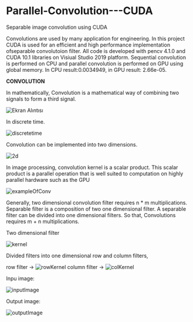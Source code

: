 # Parallel-Convolution---CUDA
 Separable image convolution using CUDA
 
 
Convolutions are used by many application for engineering. In this project CUDA is used for an efficient and high performance implementation ofseparable convolutoion filter. All code is developed with pencv 4.1.0 and CUDA 10.1 libraries on Visiual Studio 2019 platform. Sequential convolution is performed on CPU and parallel convolution is performed on GPU using global memory. In CPU result:0.0034949, in GPU result: 2.66e-05. 

**CONVOLUTION**

In mathematically, Convolution is a mathematical way of combining two signals to form a third signal.

![Ekran Alıntısı](https://user-images.githubusercontent.com/47758157/64062368-2383b580-cbee-11e9-958c-1615c1acfd30.PNG)

In discrete time.

![discretetime](https://user-images.githubusercontent.com/47758157/64062404-a9076580-cbee-11e9-8a26-6d92d181f730.PNG)


Convolution can be implemented into two dimensions.

![2d](https://user-images.githubusercontent.com/47758157/64062422-c4727080-cbee-11e9-8c83-211e1979beeb.PNG)


In image processing, convolution kernel is a scalar product. This scalar product is a parallel operation that is well suited to computation on highly parallel hardware such as the GPU 

![exampleOfConv](https://user-images.githubusercontent.com/47758157/64062436-dd7b2180-cbee-11e9-8c8c-6685a07cdc3b.PNG)


Generally, two dimensional convolution filter requires n * m multiplications. Separable filter is a composition of two one dimensional filter. A separable filter can be divided into one dimensional filters. So that, Convolutions requires m + n multiplications. 

Two dimensional filter

![kernel](https://user-images.githubusercontent.com/47758157/64062463-4793c680-cbef-11e9-9534-e9c294e1596a.PNG)

Divided filters into one dimensional row and column filters,

row filter -> ![rowKernel](https://user-images.githubusercontent.com/47758157/64062465-4793c680-cbef-11e9-910f-69897fe34274.PNG)         column filter ->       ![colKernel](https://user-images.githubusercontent.com/47758157/64062567-a0b02a00-cbf0-11e9-8509-0fc807cbbe5e.PNG)




Inpu image:

![inputImage](https://user-images.githubusercontent.com/47758157/64062468-482c5d00-cbef-11e9-824b-b9ce67775666.PNG)

Output image:

![outputImage](https://user-images.githubusercontent.com/47758157/64062464-4793c680-cbef-11e9-9494-87a6878270eb.PNG)

